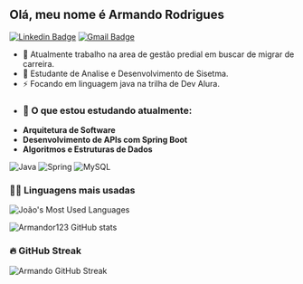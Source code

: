 ## Olá, meu nome é Armando Rodrigues

[![Linkedin Badge](https://img.shields.io/badge/Armando%20da%20Rodrigues-blue?style=flat&logo=Linkedin&logoColor=white&link=https://www.linkedin.com/in/armando-almeida-4831701bb/)](https://www.linkedin.com/in/armando-almeida-4831701bb/)
[![Gmail Badge](https://img.shields.io/badge/-armando.r123%40gmail.com-c14438?style=flat&logo=Gmail&logoColor=white&link=mailto:armando.r123@gmail.com)](mailto:armando.r123@gmail.com)



- 🔭 Atualmente trabalho na area de gestão predial em buscar de migrar de carreira. 
- 🌱  Estudante de Analise e Desenvolvimento de Sisetma.
- ⚡ Focando em linguagem java na trilha de Dev Alura.
- ### 📖 O que estou estudando atualmente:
- **Arquitetura de Software**
- **Desenvolvimento de APIs com Spring Boot**
- **Algoritmos e Estruturas de Dados**

![Java](https://img.shields.io/badge/-Java-orange?style=flat&logo=Java&logoColor=white) 
![Spring](https://img.shields.io/badge/-Spring-green?style=flat&logo=spring&logoColor=white) 
![MySQL](https://img.shields.io/badge/-MySQL-blue?style=flat&logo=mysql&logoColor=white) 

### 🧑‍💻 Linguagens mais usadas

![João's Most Used Languages](https://github-readme-stats.vercel.app/api/top-langs/?username=armandor123&layout=compact&theme=radical)


![Armandor123 GitHub stats](https://github-readme-stats.vercel.app/api?username=armandor123&show_icons=true&hide_title=true&hide_border=true&count_private=true&theme=radical)

### 🔥 GitHub Streak

![Armando GitHub Streak](https://github-readme-streak-stats.herokuapp.com/?user=armandor123&theme=radical)





  
